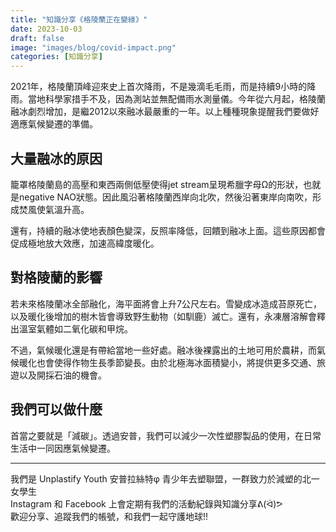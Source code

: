 ```yaml
---
title: "知識分享《格陵蘭正在變綠》"
date: 2023-10-03
draft: false
image: "images/blog/covid-impact.png"
categories: [知識分享]
---
```

2021年，格陵蘭頂峰迎來史上首次降雨，不是幾滴毛毛雨，而是持續9小時的降雨。當地科學家措手不及，因為測站並無配備雨水測量儀。今年從六月起，格陵蘭融冰劇烈增加，是繼2012以來融冰最嚴重的一年。以上種種現象提醒我們要做好適應氣候變遷的準備。

## 大量融冰的原因
籠罩格陵蘭島的高壓和東西兩側低壓使得jet stream呈現希臘字母Ω的形狀，也就是negative NAO狀態。因此風沿著格陵蘭西岸向北吹，然後沿著東岸向南吹，形成焚風使氣溫升高。

還有，持續的融冰使地表顏色變深，反照率降低，回饋到融冰上面。這些原因都會促成極地放大效應，加速高緯度暖化。

## 對格陵蘭的影響
若未來格陵蘭冰全部融化，海平面將會上升7公尺左右。雪變成冰造成苔原死亡，以及暖化後增加的樹木皆會導致野生動物（如馴鹿）滅亡。還有，永凍層溶解會釋出溫室氣體如二氧化碳和甲烷。

不過，氣候暖化還是有帶給當地一些好處。融冰後裸露出的土地可用於農耕，而氣候暖化也會使得作物生長季節變長。由於北極海冰面積變小，將提供更多交通、旅遊以及開採石油的機會。

## 我們可以做什麼
首當之要就是「減碳」。透過安普，我們可以減少一次性塑膠製品的使用，在日常生活中一同因應氣候變遷。

<hr>
我們是 Unplastify Youth 安普拉絲特φ 青少年去塑聯盟，一群致力於減塑的北一女學生<br>
Instagram 和 Facebook 上會定期有我們的活動紀錄與知識分享ᕕ(ᐛ)ᕗ<br>
歡迎分享、追蹤我們的帳號，和我們一起守護地球!!